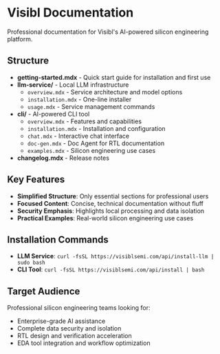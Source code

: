 # Visibl Documentation

Professional documentation for Visibl's AI-powered silicon engineering platform.

## Structure

- **getting-started.mdx** - Quick start guide for installation and first use
- **llm-service/** - Local LLM infrastructure
  - `overview.mdx` - Service architecture and model options
  - `installation.mdx` - One-line installer
  - `usage.mdx` - Service management commands
- **cli/** - AI-powered CLI tool
  - `overview.mdx` - Features and capabilities
  - `installation.mdx` - Installation and configuration
  - `chat.mdx` - Interactive chat interface
  - `doc-gen.mdx` - Doc Agent for RTL documentation
  - `examples.mdx` - Silicon engineering use cases
- **changelog.mdx** - Release notes

## Key Features

- **Simplified Structure**: Only essential sections for professional users
- **Focused Content**: Concise, technical documentation without fluff
- **Security Emphasis**: Highlights local processing and data isolation
- **Practical Examples**: Real-world silicon engineering use cases

## Installation Commands

- **LLM Service**: `curl -fsSL https://visiblsemi.com/api/install-llm | sudo bash`
- **CLI Tool**: `curl -fsSL https://visiblsemi.com/api/install | bash`

## Target Audience

Professional silicon engineering teams looking for:
- Enterprise-grade AI assistance
- Complete data security and isolation
- RTL design and verification acceleration
- EDA tool integration and workflow optimization